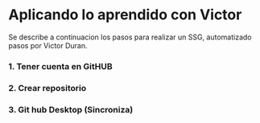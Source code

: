 # Aplicando lo aprendido con Victor
Se describe a continuacion los pasos para realizar un SSG, automatizado pasos por Victor Duran.
### 1. Tener cuenta en GitHUB
### 2. Crear repositorio
### 3. Git hub Desktop (Sincroniza)
